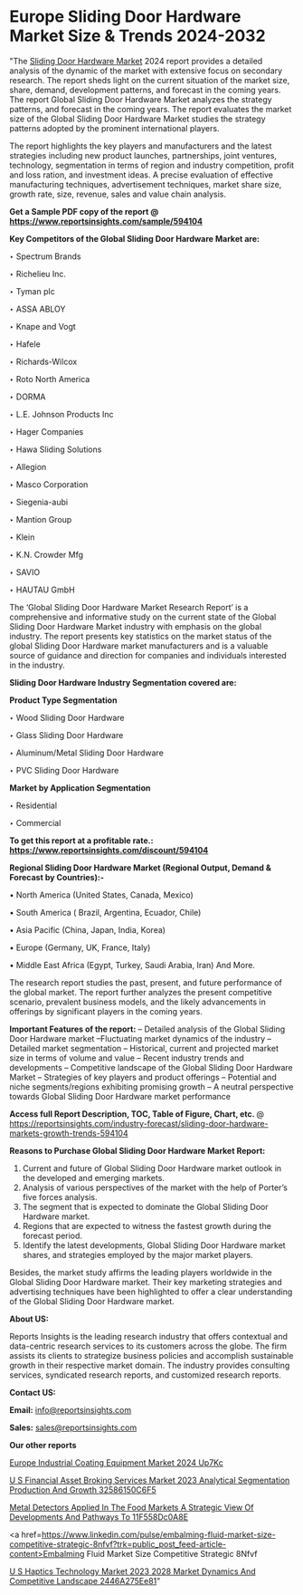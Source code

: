 # Europe Sliding Door Hardware Market Size & Trends 2024-2032

"The <a href=https://www.reportsinsights.com/sample/594104>Sliding Door Hardware Market</a> 2024 report provides a detailed analysis of the dynamic of the market with extensive focus on secondary research. The report sheds light on the current situation of the market size, share, demand, development patterns, and forecast in the coming years. The report Global Sliding Door Hardware Market analyzes the strategy patterns, and forecast in the coming years. The report evaluates the market size of the Global Sliding Door Hardware Market studies the strategy patterns adopted by the prominent international players.

The report highlights the key players and manufacturers and the latest strategies including new product launches, partnerships, joint ventures, technology, segmentation in terms of region and industry competition, profit and loss ration, and investment ideas. A precise evaluation of effective manufacturing techniques, advertisement techniques, market share size, growth rate, size, revenue, sales and value chain analysis.

<strong>Get a Sample PDF copy of the report @ <a href=https://www.reportsinsights.com/sample/594104 style=color:#0000ff;>https://www.reportsinsights.com/sample/594104</a></strong>

<strong>Key Competitors of the Global Sliding Door Hardware Market are:</strong>

‣ Spectrum Brands


‣ Richelieu Inc.


‣ Tyman plc


‣ ASSA ABLOY


‣ Knape and Vogt


‣ Hafele


‣ Richards-Wilcox


‣ Roto North America


‣ DORMA


‣ L.E. Johnson Products Inc


‣ Hager Companies


‣ Hawa Sliding Solutions


‣ Allegion


‣ Masco Corporation


‣ Siegenia-aubi


‣ Mantion Group


‣ Klein


‣ K.N. Crowder Mfg


‣ SAVIO


‣ HAUTAU GmbH

The ‘Global Sliding Door Hardware Market Research Report’ is a comprehensive and informative study on the current state of the Global Sliding Door Hardware Market industry with emphasis on the global industry. The report presents key statistics on the market status of the global Sliding Door Hardware market manufacturers and is a valuable source of guidance and direction for companies and individuals interested in the industry.

<strong>Sliding Door Hardware Industry Segmentation covered are:</strong>

<strong>Product Type Segmentation</strong>

‣    Wood Sliding Door Hardware


‣ Glass Sliding Door Hardware


‣ Aluminum/Metal Sliding Door Hardware


‣ PVC Sliding Door Hardware

<strong>Market by Application Segmentation</strong>

‣   Residential


‣ Commercial

<strong>To get this report at a profitable rate.: <a href=https://www.reportsinsights.com/discount/594104 style=color:#0000ff;>https://www.reportsinsights.com/discount/594104</a></strong>

<strong>Regional Sliding Door Hardware Market (Regional Output, Demand &amp; Forecast by Countries):-</strong>

• North America (United States, Canada, Mexico)

• South America ( Brazil, Argentina, Ecuador, Chile)

• Asia Pacific (China, Japan, India, Korea)

• Europe (Germany, UK, France, Italy)

• Middle East Africa (Egypt, Turkey, Saudi Arabia, Iran) And More.

The research report studies the past, present, and future performance of the global market. The report further analyzes the present competitive scenario, prevalent business models, and the likely advancements in offerings by significant players in the coming years.

<strong>Important Features of the report:</strong>
– Detailed analysis of the Global Sliding Door Hardware market
–Fluctuating market dynamics of the industry
–Detailed market segmentation
– Historical, current and projected market size in terms of volume and value
– Recent industry trends and developments
– Competitive landscape of the Global Sliding Door Hardware Market
– Strategies of key players and product offerings
– Potential and niche segments/regions exhibiting promising growth
– A neutral perspective towards Global Sliding Door Hardware market performance

<strong>Access full Report Description, TOC, Table of Figure, Chart, etc. </strong>@   <a href=https://reportsinsights.com/industry-forecast/sliding-door-hardware-markets-growth-trends-594104 style=color:#0000ff;>https://reportsinsights.com/industry-forecast/sliding-door-hardware-markets-growth-trends-594104</a>

<strong>Reasons to Purchase Global Sliding Door Hardware Market Report:</strong>
1. Current and future of Global Sliding Door Hardware market outlook in the developed and emerging markets.
2. Analysis of various perspectives of the market with the help of Porter’s five forces analysis.
3. The segment that is expected to dominate the Global Sliding Door Hardware market.
4. Regions that are expected to witness the fastest growth during the forecast period.
5. Identify the latest developments, Global Sliding Door Hardware market shares, and strategies employed by the major market players.

Besides, the market study affirms the leading players worldwide in the Global Sliding Door Hardware market. Their key marketing strategies and advertising techniques have been highlighted to offer a clear understanding of the Global Sliding Door Hardware market.

<strong><strong>About US</strong>:</strong>

Reports Insights is the leading research industry that offers contextual and data-centric research services to its customers across the globe. The firm assists its clients to strategize business policies and accomplish sustainable growth in their respective market domain. The industry provides consulting services, syndicated research reports, and customized research reports.

<strong>Contact US:</strong>

<p class=><b>Email:</b> <a href=mailto:info@reportsinsights.com>info@reportsinsights.com</a></p>
<p class=><b>Sales:</b> <a href=mailto:sales@reportsinsights.com>sales@reportsinsights.com</a></p>

<strong>Our other reports</strong>

<a href=https://www.linkedin.com/pulse/europe-industrial-coating-equipment-market-2024-up7kc/>Europe Industrial Coating Equipment Market 2024 Up7Kc</a>

<a href=https://medium.com/@yadavahaan91/u-s-financial-asset-broking-services-market-2023-analytical-segmentation-production-and-growth-32586150c6f5>U S Financial Asset Broking Services Market 2023 Analytical Segmentation Production And Growth 32586150C6F5</a>

<a href=https://medium.com/@amolshinde346727482/metal-detectors-applied-in-the-food-markets-a-strategic-view-of-developments-and-pathways-to-11f558dc0a8e>Metal Detectors Applied In The Food Markets A Strategic View Of Developments And Pathways To 11F558Dc0A8E</a>

<a href=https://www.linkedin.com/pulse/embalming-fluid-market-size-competitive-strategic-8nfvf?trk=public_post_feed-article-content>Embalming Fluid Market Size Competitive Strategic 8Nfvf</a>

<a href=https://medium.com/@nadeemkazi654/u-s-haptics-technology-market-2023-2028-market-dynamics-and-competitive-landscape-2446a275ee81>U S Haptics Technology Market 2023 2028 Market Dynamics And Competitive Landscape 2446A275Ee81</a>"
